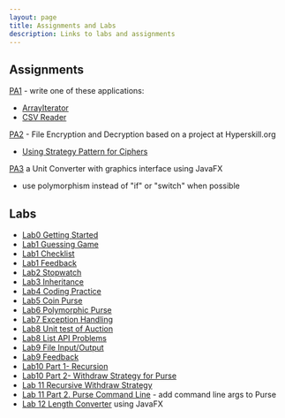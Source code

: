 ```yaml
---
layout: page
title: Assignments and Labs
description: Links to labs and assignments
---
```


## Assignments 

[PA1](assignments/PA1) - write one of these applications:
   * [ArrayIterator](assignments/PA1-Arrayiterator.pdf)
   * [CSV Reader](assignments/PA1-CSVReader.pdf)

[PA2](assignments/PA2-Encryption) - File Encryption and Decryption based on a project at Hyperskill.org
   * [Using Strategy Pattern for Ciphers](assignments/Encryption-Strategy)

[PA3](assignments/PA3-UnitConverter) a Unit Converter with graphics interface using JavaFX
   * use polymorphism instead of "if" or "switch" when possible

## Labs

* [Lab0 Getting Started](labs/Lab0-Getting-Started.doc)
* [Lab1 Guessing Game](labs/Lab1-Guessing-Game.pdf)
* [Lab1 Checklist](labs/Lab1-checklist.md)
* [Lab1 Feedback](labs/Lab1-feedback.md)
* [Lab2 Stopwatch](labs/Lab2-Stopwatch.pdf)
* [Lab3 Inheritance](labs/Lab3-Inheritance.pdf)
* [Lab4 Coding Practice](labs/Lab4-coding.md)
* [Lab5 Coin Purse](labs/Lab5-CoinPurse.pdf)
* [Lab6 Polymorphic Purse](labs/Lab6-PolymorphicPurse.pdf)
* [Lab7 Exception Handling](labs/Lab7)
* [Lab8 Unit test of Auction](labs/Lab8-AuctionTest.pdf)
* [Lab8 List API Problems](labs/Lab8-List-API.md)
* [Lab9 File Input/Output](labs/Lab9-IO.pdf)
* [Lab9 Feedback](feedback/Lab9-Feedback.md)
* [Lab10 Part 1- Recursion](labs/Lab10)
* [Lab10 Part 2- Withdraw Strategy for Purse](labs/Lab10-Purse-with-Strategy.pdf)
* [Lab 11 Recursive Withdraw Strategy](labs/Lab11-Recursive-Withdraw-Strategy.pdf)
* [Lab 11 Part 2. Purse Command Line](labs/lab11-Purse-CLI) - add command line args to Purse
* [Lab 12 Length Converter](labs/Lab12-LengthConverter.pdf) using JavaFX

